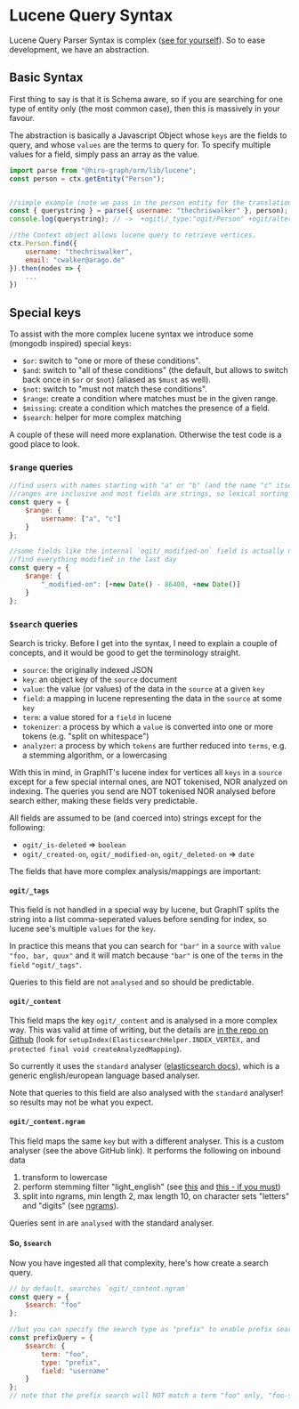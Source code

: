 # Lucene Query Syntax

Lucene Query Parser Syntax is complex ([see for yourself](http://lucene.apache.org/core/4_6_0/queryparser/org/apache/lucene/queryparser/classic/package-summary.html#Overview)). So to ease development, we have an abstraction.

## Basic Syntax

First thing to say is that it is Schema aware, so if you are searching for one type of entity only (the most common case), then this is massively in your favour.

The abstraction is basically a Javascript Object whose `keys` are the fields to query, and whose `values` are the terms to query for. To specify multiple values for a field, simply pass an array as the value.

```javascript
import parse from "@hiro-graph/orm/lib/lucene";
const person = ctx.getEntity("Person");


//simple example (note we pass in the person entity for the translation)
const { querystring } = parse({ username: "thechriswalker" }, person);
console.log(querystring); // -> `+ogit\/_type:"ogit/Person" +ogit/alternativeName:"thechriswalker"`

//the Context object allows lucene query to retrieve vertices.
ctx.Person.find({
    username: "thechriswalker",
    email: "cwalker@arago.de"
}).then(nodes => {
    ...
})
```

## Special keys

To assist with the more complex lucene syntax we introduce some (mongodb inspired) special keys:

-   `$or`: switch to "one or more of these conditions".
-   `$and`: switch to "all of these conditions" (the default, but allows to switch back once in `$or` or `$not`) (aliased as `$must` as well).
-   `$not`: switch to "must not match these conditions".
-   `$range`: create a condition where matches must be in the given range.
-   `$missing`: create a condition which matches the presence of a field.
-   `$search`: helper for more complex matching

A couple of these will need more explanation. Otherwise the test code is a good place to look.

### `$range` queries

```javascript
//find users with names starting with "a" or "b" (and the name "c" itself).
//ranges are inclusive and most fields are strings, so lexical sorting applies
const query = {
    $range: {
        username: ["a", "c"]
    }
};

//some fields like the internal `ogit/_modified-on` field is actually numeric
//find everything modified in the last day
const query = {
    $range: {
        "_modified-on": [+new Date() - 86400, +new Date()]
    }
};
```

### `$search` queries

Search is tricky. Before I get into the syntax, I need to explain a couple of concepts, and it would be good to get the terminology straight.

-   `source`: the originally indexed JSON
-   `key`: an object key of the `source` document
-   `value`: the value (or values) of the data in the `source` at a given `key`
-   `field`: a mapping in lucene representing the data in the `source` at some `key`
-   `term`: a value stored for a `field` in lucene
-   `tokenizer`: a process by which a `value` is converted into one or more tokens (e.g. "split on whitespace")
-   `analyzer`: a process by which `tokens` are further reduced into `terms`, e.g. a stemming algorithm, or a lowercasing

With this in mind, in GraphIT's lucene index for vertices all `keys` in a `source` except for a few special internal ones, are NOT tokenised, NOR analyzed on indexing. The queries you send are NOT tokenised NOR analysed before search either, making these fields very predictable.

All fields are assumed to be (and coerced into) strings except for the following:

-   `ogit/_is-deleted` => `boolean`
-   `ogit/_created-on`, `ogit/_modified-on`, `ogit/_deleted-on` => `date`

The fields that have more complex analysis/mappings are important:

#### `ogit/_tags`

This field is not handled in a special way by lucene, but GraphIT splits the string into a list comma-seperated values before sending for index, so lucene see's multiple `values` for the `key`.

In practice this means that you can search for `"bar"` in a `source` with `value` `"foo, bar, quux"` and it will match because `"bar"` is one of the `terms` in the `field` `"ogit/_tags"`.

Queries to this field are not `analysed` and so should be predictable.

#### `ogit/_content`

This field maps the key `ogit/_content` and is analysed in a more complex way. This was valid at time of writing, but the details are [in the repo on Github](https://github.com/arago/graphit-plugins/blob/master/plugins/graphit-server-plugin-elasticsearch/src/main/java/de/arago/graphit/server/plugin/elasticsearch/ElasticsearchListener.java) (look for `setupIndex(ElasticsearchHelper.INDEX_VERTEX,` and `protected final void createAnalyzedMapping`).

So currently it uses the `standard` analyser ([elasticsearch docs](https://www.elastic.co/guide/en/elasticsearch/reference/current/analysis-standard-analyzer.html)), which is a generic english/european language based analyser.

Note that queries to this field are also analysed with the `standard` analyser! so results may not be what you expect.

#### `ogit/_content.ngram`

This field maps the same `key` but with a different analyser. This is a custom analyser (see the above GitHub link). It performs the following on inbound data

1.  transform to lowercase
2.  perform stemming filter "light_english" (see [this](https://www.elastic.co/guide/en/elasticsearch/reference/current/analysis-stemmer-tokenfilter.html) and [this - if you must](http://ciir.cs.umass.edu/pubfiles/ir-35.pdf))
3.  split into ngrams, min length 2, max length 10, on character sets "letters" and "digits" (see [ngrams](https://www.elastic.co/guide/en/elasticsearch/reference/current/analysis-ngram-tokenizer.html)).

Queries sent in are `analysed` with the standard analyser.

#### So, `$search`

Now you have ingested all that complexity, here's how create a search query.

```javascript
// by default, searches `ogit/_content.ngram`
const query = {
    $search: "foo"
};

//but you can specify the search type as "prefix" to enable prefix searching on a specific field.
const prefixQuery = {
    $search: {
        term: "foo",
        type: "prefix",
        field: "username"
    }
};
// note that the prefix search will NOT match a term "foo" only, "foo-something", ie. not the prefix itself, but the prefix AND more.
```
